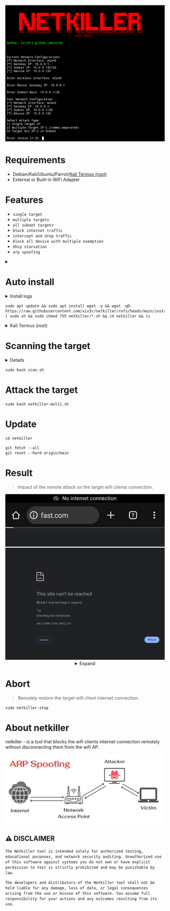 <div align="center">
<img src="https://github.com/xiv3r/netkiller/blob/main/image/netkill.png">
</div>

# Requirements
- Debian/Kali/Ubuntu/Parrot/[Kali Termux (root)](https://github.com/xiv3r/Kali-Linux-Termux)
- External or Built-in WiFi Adapter

# Features
- `single target`
- `multiple targets`
- `all subnet targets`
- `block internet traffic`
- `intercept and drop traffic`
- `block all device with multiple exemption`
- `dhcp starvation`
- `arp spoofing`

<details><summary></summary>

# Dependencies
```
sudo apt update && sudo apt upgrade -y && sudo apt install arp-scan iptables dsniff ipcalc -y
```

# Git clone
```
git clone https://github.com/xiv3r/netkiller.git
cd netkiller
sudo chmod +x *.sh
```
</details>

# Auto install
<details><summary>Install logs</summary>
<img src="https://github.com/xiv3r/netkiller/blob/main/image/install.png">
</details>

```
sudo apt update && sudo apt install wget -y && wget -qO- https://raw.githubusercontent.com/xiv3r/netkiller/refs/heads/main/install.sh | sudo sh && sudo chmod 755 netkiller/*.sh && cd netkiller && ls
```
<details><summary>Kali Termux (root)</summary>
 <img src="https://github.com/xiv3r/netkiller/blob/main/image/kali-termux.png">
</details>

# Scanning the target
<details>
 <img src="https://github.com/xiv3r/netkiller/blob/main/image/scan.png">
</details>

```
sudo bash scan.sh
```
# Attack the target
```
sudo bash netkiller-multi.sh
```

# Update
```
cd netkiller
```
```
git fetch --all
git reset --hard origin/main
```

# Result
> Impact of the remote attack on the target wifi clients connection.
<div align="center">
<img src="https://github.com/xiv3r/netkiller/blob/main/image/error.png">
<img src="https://github.com/xiv3r/netkiller/blob/main/image/noinet.png">

<details><summary>Expand</summary>
  
<img src="https://github.com/xiv3r/netkiller/blob/main/image/proc.png">
<img src="https://github.com/xiv3r/netkiller/blob/main/image/dhcpstarvation.png">
</details></div>

# Abort
> Remotely restore the target wifi client internet connection.
```
sudo netkiller-stop
```
# About netkiller
netkiller - is a tool that blocks the wifi clients internet connection remotely without disconnecting them from the wifi AP.

<div align="center">
<img src="https://github.com/xiv3r/netkiller/blob/main/image/flow.jpg">
</div>

## ⚠️ DISCLAIMER

`The Netkiller tool is intended solely for authorized testing, educational purposes, and network security auditing. Unauthorized use of this software against systems you do not own or have explicit permission to test is strictly prohibited and may be punishable by law.`

`The developers and distributors of the Netkiller tool shall not be held liable for any damage, loss of data, or legal consequences arising from the use or misuse of this software. You assume full responsibility for your actions and any outcomes resulting from its use.`
